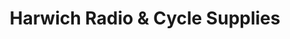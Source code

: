 ---
title: "Harwich Radio & Cycle Supplies"
url: /harwich/harwich-radio-and-cycle-supplies/
shop: bicycle
---